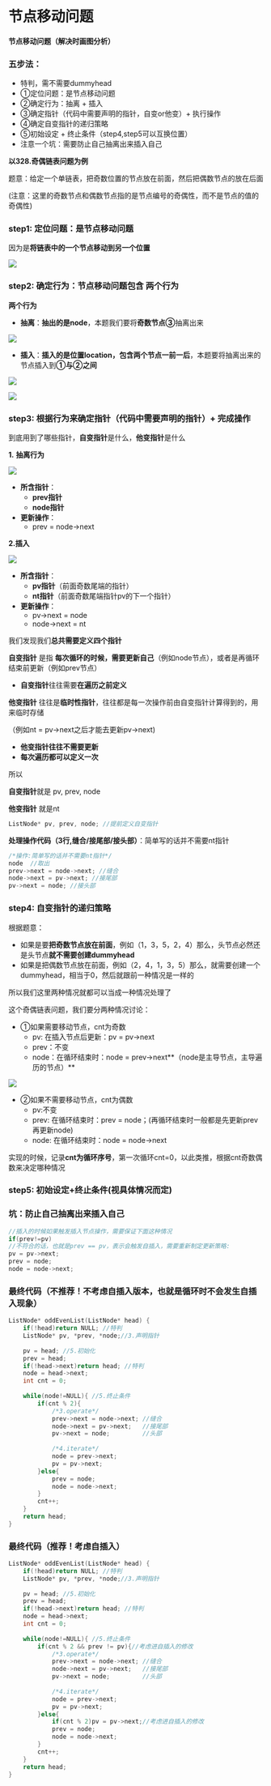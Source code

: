 # 节点移动问题

#### 节点移动问题（解决时画图分析）

### **五步法：**

* 特判，需不需要dummyhead
* ①定位问题：是节点移动问题
* ②确定行为：抽离 + 插入
* ③确定指针（代码中需要声明的指针，自变or他变）+ 执行操作
* ④确定自变指针的递归策略
* ⑤初始设定 + 终止条件（step4,step5可以互换位置）
* 注意一个坑：需要防止自己抽离出来插入自己

**以328.奇偶链表问题为例**

题意：给定一个单链表，把奇数位置的节点放在前面，然后把偶数节点的放在后面

\(注意：这里的奇数节点和偶数节点指的是节点编号的奇偶性，而不是节点的值的奇偶性\)

### **step1: 定位问题：是节点移动问题**

因为是**将链表中的一个节点移动到另一个位置**

![](../../../.gitbook/assets/wu-biao-ti-%20%285%29.png)

### **step2: 确定行为：节点移动问题包含 两个行为**

**两个行为**

* **抽离**：**抽出的是node**，本题我们要将**奇数节点③**抽离出来

![](../../../.gitbook/assets/wu-biao-ti-1.png)

* **插入**：**插入的是位置location，包含两个节点一前一后**，本题要将抽离出来的节点插入到**①与②之间**

![](../../../.gitbook/assets/wu-biao-ti-2.png)

![](file://C:/Users/HY/Desktop/%E6%97%A0%E6%A0%87%E9%A2%982.png?lastModify=1606320312)

### **step3: 根据行为来确定指针（代码中需要声明的指针）+ 完成操作**

到底用到了哪些指针，**自变指针**是什么，**他变指针**是什么

**1.** **抽离行为**

![](../../../.gitbook/assets/wu-biao-ti-3.png)

* **所含指针**：
  * **prev指针**
  * **node指针**
* **更新操作**：
  * prev = node-&gt;next

**2.插入**

![](../../../.gitbook/assets/wu-biao-ti-4.png)

* **所含指针**：
  * **pv指针**（前面奇数尾端的指针）
  * **nt指针**（前面奇数尾端指针pv的下一个指针）
* **更新操作**：
  * pv-&gt;next = node
  * node-&gt;next = nt

我们发现我们**总共需要定义四个指针**

**自变指针** 是指 **每次循环的时候，需要更新自己**（例如node节点），或者是再循环结束前更新（例如prev节点）

* **自变指针**往往需要**在遍历之前定义**

**他变指针** 往往是**临时性指针**，往往都是每一次操作前由自变指针计算得到的，用来临时存储

（例如nt = pv-&gt;next之后才能去更新pv-&gt;next\)

* **他变指针往往不需要更新**
* **每次遍历都可以定义一次**

所以

**自变指针**就是 pv, prev, node

**他变指针** 就是nt

```cpp
ListNode* pv, prev, node; //提前定义自变指针
```

**处理操作代码（3行,缝合/接尾部/接头部）**：简单写的话并不需要nt指针

```cpp
/*操作:简单写的话并不需要nt指针*/
node  //取出
prev->next = node->next; //缝合
node->next = pv->next; //接尾部
pv->next = node; //接头部
```

### **step4: 自变指针的递归策略**

根据题意：

* 如果是要**把奇数节点放在前面**，例如（1，3，5，2，4）那么，头节点必然还是头节点**就不需要创建dummyhead**
* 如果是把偶数节点放在前面，例如（2，4，1，3，5）那么，就需要创建一个dummyhead，相当于0，然后就跟前一种情况是一样的

所以我们这里两种情况就都可以当成一种情况处理了

这个奇偶链表问题，我们要分两种情况讨论：

* ①如果需要移动节点，cnt为奇数
  * pv: 在插入节点后更新：pv = pv-&gt;next
  * prev：不变
  * node：在循环结束时：node = prev-&gt;next**（node是主导节点，主导遍历的节点）**

![](../../../.gitbook/assets/wu-biao-ti-5.png)

* ②如果不需要移动节点，cnt为偶数
  * pv:不变
  * prev: 在循环结束时：prev = node；\(再循环结束时一般都是先更新prev再更新node\)
  * node: 在循环结束时：node = node-&gt;next

实现的时候，记录**cnt为循环序号**，第一次循环cnt=0，以此类推，根据cnt奇数偶数来决定哪种情况

### **step5: 初始设定+终止条件\(视具体情况而定\)**

### 坑：防止自己抽离出来插入自己

```cpp
//插入的时候如果触发插入节点操作，需要保证下面这种情况
if(prev!=pv)
//不符合的话，也就是prev == pv，表示会触发自插入，需要重新制定更新策略:
pv = pv->next;
prev = node;
node = node->next;
```

### **最终代码（不推荐！不考虑自插入版本，也就是循环时不会发生自插入现象）**

```cpp
ListNode* oddEvenList(ListNode* head) {
    if(!head)return NULL; //特判
    ListNode* pv, *prev, *node;//3.声明指针
​
    pv = head; //5.初始化
    prev = head;
    if(!head->next)return head; //特判
    node = head->next;
    int cnt = 0;
​
    while(node!=NULL){ //5.终止条件
        if(cnt % 2){
            /*3.operate*/
            prev->next = node->next; //缝合
            node->next = pv->next;   //接尾部
            pv->next = node;         //头部
            
            ​/*4.iterate*/
            node = prev->next;
            pv = pv->next;
        }else{
            prev = node;
            node = node->next;
        }
        cnt++;
    }
    return head;
}
```

### **最终代码（推荐！考虑自插入）**

```cpp
ListNode* oddEvenList(ListNode* head) {
    if(!head)return NULL; //特判
    ListNode* pv, *prev, *node;//3.声明指针
​
    pv = head; //5.初始化
    prev = head;
    if(!head->next)return head; //特判
    node = head->next;
    int cnt = 0;
​
    while(node!=NULL){ //5.终止条件
        if(cnt % 2 && prev != pv){//考虑进自插入的修改
            /*3.operate*/
            prev->next = node->next; //缝合
            node->next = pv->next;   //接尾部
            pv->next = node;         //头部
            
            ​/*4.iterate*/
            node = prev->next;
            pv = pv->next;
        }else{
            if(cnt % 2)pv = pv->next;//考虑进自插入的修改
            prev = node;
            node = node->next;
        }
        cnt++;
    }
    return head;
}
```

